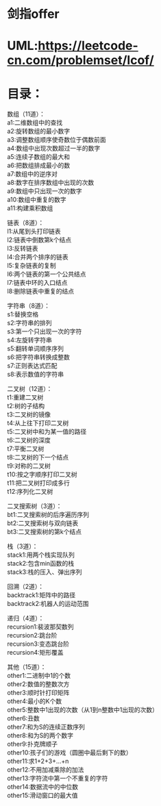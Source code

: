 # 剑指offer
# UML:https://leetcode-cn.com/problemset/lcof/
# 目录：
数组（11道）：  
a1:二维数组中的查找  
a2:旋转数组的最小数字  
a3:调整数组顺序使奇数位于偶数前面  
a4:数组中出现次数超过一半的数字  
a5:连续子数组的最大和  
a6:把数组排成最小的数  
a7:数组中的逆序对  
a8:数字在排序数组中出现的次数  
a9:数组中只出现一次的数字  
a10:数组中重复的数字  
a11:构建乘积数组  

链表（8道）：  
l1:从尾到头打印链表  
l2:链表中倒数第k个结点  
l3:反转链表  
l4:合并两个排序的链表  
l5:复杂链表的复制  
l6:两个链表的第一个公共结点  
l7:链表中环的入口结点  
l8:删除链表中重复的结点  

字符串（8道）：  
s1:替换空格  
s2:字符串的排列  
s3:第一个只出现一次的字符  
s4:左旋转字符串  
s5:翻转单词顺序序列  
s6:把字符串转换成整数  
s7:正则表达式匹配  
s8:表示数值的字符串  

二叉树（12道）：  
t1:重建二叉树  
t2:树的子结构  
t3:二叉树的镜像  
t4:从上往下打印二叉树  
t5:二叉树中和为某一值的路径  
t6:二叉树的深度  
t7:平衡二叉树  
t8:二叉树的下一个结点  
t9:对称的二叉树  
t10:按之字顺序打印二叉树  
t11:把二叉树打印成多行  
t12:序列化二叉树  

二叉搜索树（3道）：  
bt1:二叉搜索树的后序遍历序列  
bt2:二叉搜索树与双向链表  
bt3:二叉搜索树的第k个结点  

栈（3道）：  
stack1:用两个栈实现队列  
stack2:包含min函数的栈  
stack3:栈的压入、弹出序列  

回溯（2道）：  
backtrack1:矩阵中的路径  
backtrack2:机器人的运动范围  

递归（4道）：  
recursion1:裴波那契数列  
recursion2:跳台阶  
recursion3:变态跳台阶  
recursion4:矩形覆盖  

其他（15道）：  
other1:二进制中1的个数  
other2:数值的整数次方  
other3:顺时针打印矩阵  
other4:最小的K个数  
other5:整数中1出现的次数（从1到n整数中1出现的次数）  
other6:丑数  
other7:和为S的连续正数序列  
other8:和为S的两个数字  
other9:扑克牌顺子  
other10:孩子们的游戏（圆圈中最后剩下的数）  
other11:求1+2+3+…+n  
other12:不用加减乘除的加法  
other13:字符流中第一个不重复的字符  
other14:数据流中的中位数  
other15:滑动窗口的最大值  
